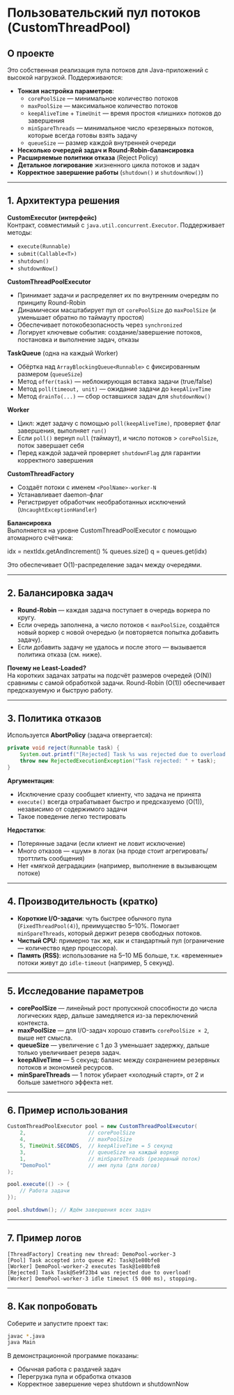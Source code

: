 # Пользовательский пул потоков (CustomThreadPool)

## О проекте

Это собственная реализация пула потоков для Java-приложений с высокой нагрузкой. Поддерживаются:

- **Тонкая настройка параметров**:
  - `corePoolSize` — минимальное количество потоков
  - `maxPoolSize` — максимальное количество потоков
  - `keepAliveTime` + `TimeUnit` — время простоя «лишних» потоков до завершения
  - `minSpareThreads` — минимальное число «резервных» потоков, которые всегда готовы взять задачу
  - `queueSize` — размер каждой внутренней очереди
- **Несколько очередей задач и Round-Robin-балансировка**
- **Расширяемые политики отказа** (Reject Policy)
- **Детальное логирование** жизненного цикла потоков и задач
- **Корректное завершение работы** (`shutdown()` и `shutdownNow()`)

---

## 1. Архитектура решения

**CustomExecutor (интерфейс)**  
Контракт, совместимый с `java.util.concurrent.Executor`. Поддерживает методы:
- `execute(Runnable)`
- `submit(Callable<T>)`
- `shutdown()`
- `shutdownNow()`

**CustomThreadPoolExecutor**  
- Принимает задачи и распределяет их по внутренним очередям по принципу Round-Robin
- Динамически масштабирует пул от `corePoolSize` до `maxPoolSize` (и уменьшает обратно по таймауту простоя)
- Обеспечивает потокобезопасность через `synchronized`
- Логирует ключевые события: создание/завершение потоков, постановка и выполнение задач, отказы

**TaskQueue** (одна на каждый Worker)  
- Обёртка над `ArrayBlockingQueue<Runnable>` с фиксированным размером (`queueSize`)
- Метод `offer(task)` — неблокирующая вставка задачи (true/false)
- Метод `poll(timeout, unit)` — ожидание задачи до `keepAliveTime`
- Метод `drainTo(...)` — сбор оставшихся задач для `shutdownNow()`

**Worker**  
- Цикл: ждет задачу с помощью `poll(keepAliveTime)`, проверяет флаг завершения, выполняет `run()`
- Если `poll()` вернул `null` (таймаут), и число потоков > `corePoolSize`, поток завершает себя
- Перед каждой задачей проверяет `shutdownFlag` для гарантии корректного завершения

**CustomThreadFactory**  
- Создаёт потоки с именем `<PoolName>-worker-N`
- Устанавливает daemon-флаг
- Регистрирует обработчик необработанных исключений (`UncaughtExceptionHandler`)

**Балансировка**  
Выполняется на уровне CustomThreadPoolExecutor с помощью атомарного счётчика:


idx = nextIdx.getAndIncrement() % queues.size()
q = queues.get(idx)

Это обеспечивает O(1)-распределение задач между очередями.

---

## 2. Балансировка задач

- **Round-Robin** — каждая задача поступает в очередь воркера по кругу.  
- Если очередь заполнена, а число потоков < `maxPoolSize`, создаётся новый воркер с новой очередью (и повторяется попытка добавить задачу).
- Если добавить задачу не удалось и после этого — вызывается политика отказа (см. ниже).

**Почему не Least-Loaded?**  
На коротких задачах затраты на подсчёт размеров очередей (O(N)) сравнимы с самой обработкой задачи. Round-Robin (O(1)) обеспечивает предсказуемую и быструю работу.

---

## 3. Политика отказов

Используется **AbortPolicy** (задача отвергается):

```java
private void reject(Runnable task) {
    System.out.printf("[Rejected] Task %s was rejected due to overload!%n", task);
    throw new RejectedExecutionException("Task rejected: " + task);
}
````

**Аргументация**:

* Исключение сразу сообщает клиенту, что задача не принята
* `execute()` всегда отрабатывает быстро и предсказуемо (O(1)), независимо от содержимого задачи
* Такое поведение легко тестировать

**Недостатки**:

* Потерянные задачи (если клиент не ловит исключение)
* Много отказов — «шум» в логах (на проде стоит агрегировать/троттлить сообщения)
* Нет «мягкой деградации» (например, выполнение в вызывающем потоке)

---

## 4. Производительность (кратко)

* **Короткие I/O-задачи**: чуть быстрее обычного пула (`FixedThreadPool(4)`), преимущество 5–10%. Помогает `minSpareThreads`, который держит резерв свободных потоков.
* **Чистый CPU**: примерно так же, как и стандартный пул (ограничение — количество ядер процессора).
* **Память (RSS)**: использование на 5–10 МБ больше, т.к. «временные» потоки живут до `idle-timeout` (например, 5 секунд).

---

## 5. Исследование параметров

* **corePoolSize** — линейный рост пропускной способности до числа логических ядер, дальше замедляется из-за переключений контекста.
* **maxPoolSize** — для I/O-задач хорошо ставить `corePoolSize × 2`, выше нет смысла.
* **queueSize** — увеличение с 1 до 3 уменьшает задержку, дальше только увеличивает резерв задач.
* **keepAliveTime** — 5 секунд: баланс между сохранением резервных потоков и экономией ресурсов.
* **minSpareThreads** — 1 поток убирает «холодный старт», от 2 и больше заметного эффекта нет.

---

## 6. Пример использования

```java
CustomThreadPoolExecutor pool = new CustomThreadPoolExecutor(
    2,                    // corePoolSize
    4,                    // maxPoolSize
    5, TimeUnit.SECONDS,  // keepAliveTime = 5 секунд
    3,                    // queueSize на каждый воркер
    1,                    // minSpareThreads (резервный поток)
    "DemoPool"            // имя пула (для логов)
);

pool.execute(() -> {
    // Работа задачи
});

pool.shutdown(); // Ждём завершения всех задач
```

---

## 7. Пример логов

```
[ThreadFactory] Creating new thread: DemoPool-worker-3
[Pool] Task accepted into queue #2: Task@1e80bfe8
[Worker] DemoPool-worker-2 executes Task@1e80bfe8
[Rejected] Task Task@5e9f23b4 was rejected due to overload!
[Worker] DemoPool-worker-3 idle timeout (5 000 ms), stopping.
```

---

## 8. Как попробовать

Соберите и запустите проект так:

```bash
javac *.java
java Main
```

В демонстрационной программе показаны:

* Обычная работа с раздачей задач
* Перегрузка пула и обработка отказов
* Корректное завершение через shutdown и shutdownNow
